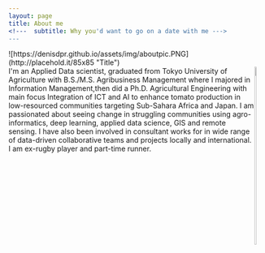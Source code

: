 ```yaml
---
layout: page
title: About me
<!---  subtitle: Why you'd want to go on a date with me --->
---
```



<div style="float: right">
    ![https://denisdpr.github.io/assets/img/aboutpic.PNG](http://placehold.it/85x85 "Title")
</div>


<div style="float: right">
<img src="https://denisdpr.github.io/assets/img/aboutpic.PNG" width="30%"/></div>I'm an Applied Data scientist, graduated from Tokyo University of Agriculture with B.S./M.S. Agribusiness Management where I majored in Information Management,then did a Ph.D. Agricultural Engineering with main focus Integration of ICT and AI to enhance tomato production in low-resourced communities targeting Sub-Sahara Africa and Japan. I am passionated about seeing change in struggling communities using agro-informatics, deep learning, applied data science, GIS and remote sensing. 
I have also been involved in consultant works for in wide range of data-driven collaborative teams and projects locally and international. 
I am ex-rugby player and part-time runner. 

